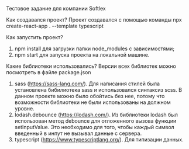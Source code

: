 Тестовое задание для компании Softlex

Как создавался проект?
Проект создавался с помощью команды npx create-react-app . --template typescript

Как запустить проект?

1. npm install для загрузки папки node_modules с зависимостями;
2. npm start для запуска проекта на локальной машине.

Какие библиотеки использовались?
Версии всех библиотек можно посмотреть в файле package.json

1. sass (https://sass-lang.com/). Для написания стилей была установлена бибилиотека sass и использовался синтаксиз scss. В данном проекте можно было обойтись без нее, потому что возможности библиотеки не были использованы на должном уровне.
2. lodash.debounce (https://lodash.com/). Из библиотеки lodash был использован метод debounce для отложенного вызова функции setInputValue. Это необходимо для того, чтобы каждый символ введенный в инпут не вызывал данные с сервера.
3. typescript (https://www.typescriptlang.org/). Для типизации данных.
